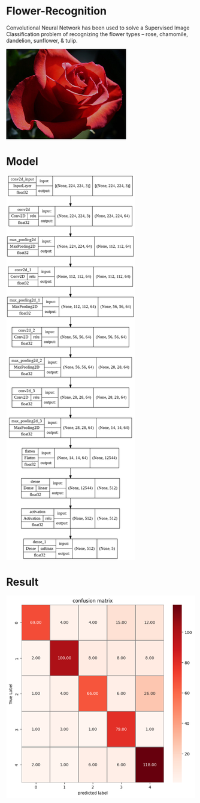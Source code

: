# Flower-Recognition
Convolutional Neural Network has been used to solve a Supervised Image Classification problem of recognizing the flower types – rose, chamomile, dandelion, sunflower, & tulip.

![img](Flowers/Flower1.jpg)

# Model
![img](Flowers/Model.png)

# Result
![img](Flowers/Results.png)

